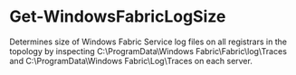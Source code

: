 # Get-WindowsFabricLogSize
Determines size of Windows Fabric Service log files on all registrars in the topology by inspecting C:\ProgramData\Windows Fabric\Fabric\log\Traces and C:\ProgramData\Windows Fabric\Log\Traces on each server.
